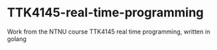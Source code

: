 # TTK4145-real-time-programming
Work from the NTNU course TTK4145 real time programming, written in golang
